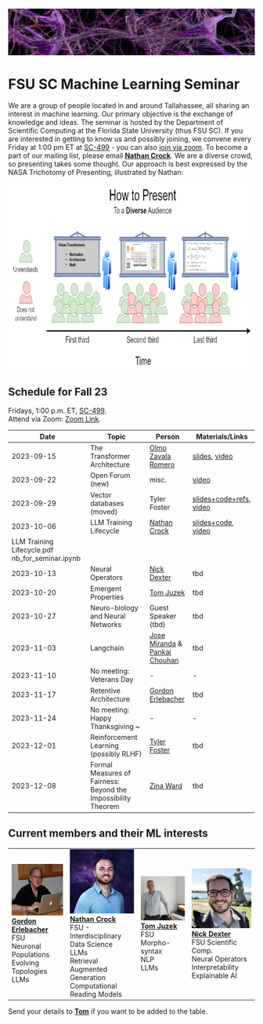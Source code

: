 ![Inspiring_banner](inspiring_banner2.jpg)

# FSU SC Machine Learning Seminar

We are a group of people located in and around Tallahassee, all sharing an interest in machine learning. Our primary objective is the exchange of knowledge and ideas. The seminar is hosted by the Department of Scientific Computing at the Florida State University (thus FSU SC). If you are interested in getting to know us and possibly joining, we convene every Friday at 1:00 pm ET at [SC-499](https://goo.gl/maps/BJLxE3Q7H1MTBqMu6) - you can also [join via zoom](https://fsu.zoom.us/j/9038137210). To become a part of our mailing list, please email [**Nathan Crock**](https://www.sc.fsu.edu/people?uid=ndc08). We are a diverse crowd, so presenting takes some thought. Our approach is best expressed by the NASA Trichotomy of Presenting, illustrated by Nathan: 

<div align="center">
<img src="member_jpgs/columbian_trichotomy.jpg" alt="columbian_trichotomy.jpg" width="900" height="380">
</div>

## Schedule for Fall 23

Fridays, 1:00 p.m. ET, [SC-499](https://goo.gl/maps/BJLxE3Q7H1MTBqMu6). <br />
Attend via Zoom: [Zoom Link](https://fsu.zoom.us/j/9038137210). <br />

| Date       | Topic        | Person | Materials/Links | 
|------------|--------------|--------|-----------------|
| 2023-09-15 | The Transformer Architecture | [Olmo Zavala Romero](https://www.sc.fsu.edu/people?uid=osz09) | [slides](materials/olmo_zavala/wk3_OZR_transformer.pdf), [video](https://fsu.zoom.us/rec/share/ZMvYDfsX-vzV4dvd_SXU8LoENwWON1rYpAUBDumjU3Bl5mzAQ-De8YNkUVveZ9hx.O8UInuzaeWQqDput) |
| 2023-09-22 | Open Forum (new) | misc. | [video](https://fsu.zoom.us/rec/share/WLlRnPSBQv6sYNsMe1PkTFuKBks6232iC5KIPRW0bE3aU13LmT7tkZsSS5dBOFo-.jAewVv_17H0hewah) |
| 2023-09-29 | Vector databases (moved) | Tyler Foster | [slides+code+refs](materials/tyler_foster), [video](https://fsu.zoom.us/rec/share/_AWwK6usOPmoWLlPfO810DffMZlxfxmGpWKMeHZQHI7rEjNcc7o3jgBb5BG9QoE.9WQCpDmEx5wAe6pY) |
| 2023-10-06 | LLM Training Lifecycle | [Nathan Crock](https://www.sc.fsu.edu/people?uid=ndc08) | [slides+code](materials/nathan_crock),  [video](https://fsu.zoom.us/rec/share/YAekvcFQTYEESH4j3n-6idQpI394jUFCWFn-20ufJ4Z_DOOimTHv5lc4mvcW-ibr.yASmyn_p7YHjBUJ9?startTime=1696611423000) |
LLM Training Lifecycle.pdf	nb_for_seminar.ipynb |
| 2023-10-13 | Neural Operators | [Nick Dexter](https://www.sc.fsu.edu/people?uid=nd22f) | tbd |
| 2023-10-20 | Emergent Properties | [Tom Juzek](https://modlang.fsu.edu/person/tom-juzek) | tbd |
| 2023-10-27 | Neuro-biology and Neural Networks | Guest Speaker (tbd) | tbd |
| 2023-11-03 | Langchain | [Jose Miranda](https://www.sc.fsu.edu/people?uid=jrm22n) & <br /> [Pankaj Chouhan](https://www.sc.fsu.edu/people?uid=pc19d) | tbd |
| 2023-11-10 | No meeting: Veterans Day | - | - |
| 2023-11-17 | Retentive Architecture | [Gordon Erlebacher](https://www.sc.fsu.edu/people/faculty?uid=gerlebacher) | tbd |
| 2023-11-24 | No meeting: Happy Thanksgiving ~ | - | - |
| 2023-12-01 | Reinforcement Learning (possibly RLHF) | [Tyler Foster](https://www.linkedin.com/in/tyler-foster-04a796b5) | tbd |
| 2023-12-08 | Formal Measures of Fairness: Beyond the Impossibility Theorem | [Zina Ward](https://philosophy.fsu.edu/person/zina-ward) | tbd |


## Current members and their ML interests

|            |            |            |            |
|------------|------------|------------|------------|
| <img src="member_jpgs/gerlebacher.jpg" alt="gerlebacher.jpg" width="400"> <br /> [**Gordon Erlebacher**](https://www.sc.fsu.edu/people/faculty?uid=gerlebacher) <br /> FSU <br /> Neuronal Populations <br /> Evolving Topologies <br /> LLMs | <img src="member_jpgs/ncrock.jpg" alt="ncrock.jpg" width="400"> <br /> [**Nathan Crock**](https://www.sc.fsu.edu/people?uid=ndc08) <br /> FSU - Interdisciplinary Data Science <br /> LLMs <br /> Retrieval Augmented Generation <br /> Computational Reading Models | <img src="member_jpgs/tjuzek2.jpg" alt="tjuzek.jpg" width="400"> <br /> [**Tom Juzek**](https://modlang.fsu.edu/person/tom-juzek) <br /> FSU <br /> Morpho-syntax <br /> NLP <br /> LLMs | <img src="member_jpgs/ndexter.jpg" alt="ndexter.jpg" width="400"> <br /> [**Nick Dexter**](https://sites.google.com/view/ndexter) <br /> FSU Scientific Comp. <br /> Neural Operators <br /> Interpretability <br /> Explainable AI |

Send your details to [**Tom**](https://modlang.fsu.edu/person/tom-juzek) if you want to be added to the table. 


